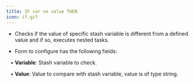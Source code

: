 ```yaml
---
title: IF var ne value THEN
icon: if.gif
---
```


* Checks if the value of specific stash variable is different from a defined value and if so, executes nested tasks.

* Form to configure has the following fields: <br />

&nbsp; &nbsp;• **Variable**: Stash variable to check. <br />

&nbsp; &nbsp;• **Value**: Value to compare with stash variable, value is of type string.
  

